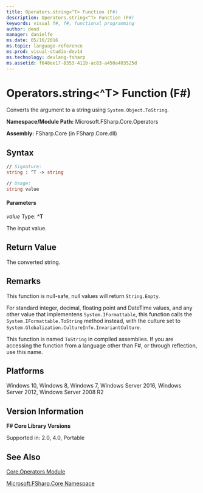 ```yaml
---
title: Operators.string<^T> Function (F#)
description: Operators.string<^T> Function (F#)
keywords: visual f#, f#, functional programming
author: dend
manager: danielfe
ms.date: 05/16/2016
ms.topic: language-reference
ms.prod: visual-studio-dev14
ms.technology: devlang-fsharp
ms.assetid: f648ee17-8353-411b-ac83-a450a403525d
---
```


# Operators.string<^T> Function (F#)

Converts the argument to a string using `System.Object.ToString`.

**Namespace/Module Path:** Microsoft.FSharp.Core.Operators

**Assembly:** FSharp.Core (in FSharp.Core.dll)


## Syntax

```fsharp
// Signature:
string : ^T -> string

// Usage:
string value
```

#### Parameters
*value*
Type: **^T**


The input value.

## Return Value

The converted string.

## Remarks
This function is null-safe, null values will return `String.Empty`.

For standard integer, decimal, floating point and DateTime values, and any other value that implementens `System.IFormattable`, this function calls the `System.IFormattable.ToString` method instead, with the culture set to `System.Globalization.CultureInfo.InvariantCulture`.

This function is named `ToString` in compiled assemblies. If you are accessing the function from a language other than F#, or through reflection, use this name.

## Platforms
Windows 10, Windows 8, Windows 7, Windows Server 2016, Windows Server 2012, Windows Server 2008 R2

## Version Information
**F# Core Library Versions**

Supported in: 2.0, 4.0, Portable

## See Also
[Core.Operators Module](Core.Operators-Module-%5BFSharp%5D.md)

[Microsoft.FSharp.Core Namespace](Microsoft.FSharp.Core-Namespace-%5BFSharp%5D.md)
